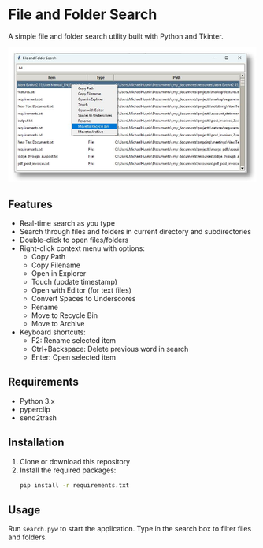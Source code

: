 # File and Folder Search

A simple file and folder search utility built with Python and Tkinter.

![Screenshot of File and Folder Search](screenshot.jpg)

## Features

- Real-time search as you type
- Search through files and folders in current directory and subdirectories
- Double-click to open files/folders
- Right-click context menu with options:
  - Copy Path
  - Copy Filename
  - Open in Explorer
  - Touch (update timestamp)
  - Open with Editor (for text files)
  - Convert Spaces to Underscores
  - Rename
  - Move to Recycle Bin
  - Move to Archive
- Keyboard shortcuts:
  - F2: Rename selected item
  - Ctrl+Backspace: Delete previous word in search
  - Enter: Open selected item

## Requirements

- Python 3.x
- pyperclip
- send2trash

## Installation

1. Clone or download this repository
2. Install the required packages:
   ```bash
   pip install -r requirements.txt
   ```

## Usage

Run `search.pyw` to start the application. Type in the search box to filter files and folders.

